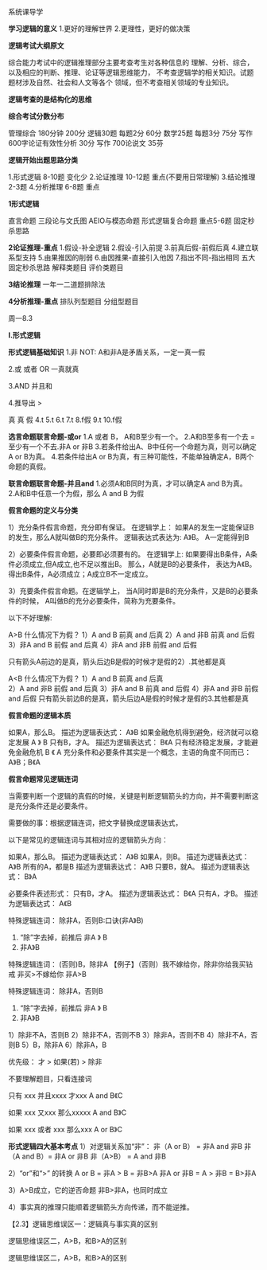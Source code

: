 

系统课导学

**学习逻辑的意义**
1.更好的理解世界
2.更理性，更好的做决策



**逻辑考试大纲原文**

综合能力考试中的逻辑推理部分主要考查考生对各种信息的
理解、分析、综合，以及相应的判断、推理、论证等逻辑思维能力，
不考查逻辑学的相关知识。试题题材涉及自然、社会和人文等各个
领域，但不考查相关领域的专业知识。



**逻辑考查的是结构化的思维**


**综合考试分数分布**

管理综合 180分钟 200分
逻辑30题 每题2分 60分
数学25题 每题3分 75分
写作 600字论证有效性分析 30分
写作 700论说文         35芬


**逻辑开始出题思路分类**

1.形式逻辑 8-10题  变化少
2.论证推理 10-12题  重点(不要用日常理解)
3.结论推理 2-3题
4.分析推理 6-8题   重点



**1形式逻辑** 

直言命题
三段论与文氏图
AEIO与模态命题
形式逻辑复合命题  重点5-6题
固定秒杀思路


**2论证推理-重点**
1.假设-补全逻辑
2.假设-引入前提
3.前真后假-前假后真
4.建立联系型支持
5.由果推因的削弱
6.由因推果-直接引入他因
7.指出不同-指出相同
五大固定秒杀思路
解释类题目
评价类题目


**3结论推理**
一年一二道题排除法


**4分析推理-重点**
排队列型题目
分组型题目




周一8.3 


**I.形式逻辑**

**形式逻辑基础知识**
1.非 NOT:
A和非A是矛盾关系，一定一真一假

2.或 或者 OR 
一真就真

3.AND 并且和


4.推导出  >




真 
真
假
4.t
5.t
6.t
7.t
8.f假
9.t
10.f假

**选言命题联言命题-或or**
1.A 或者 B， A和B至少有一个。
2.A和B至多有一个去 = 至少有一个不去.非A or 非B
3.若条件给出A、B中任何一个命题为真，则可以确定A or B为真。
4.若条件给出A or B为真，有三种可能性，不能单独确定A，B两个命题的真假。



**联言命题联言命题-并且and**
1.必须A和B同时为真，才可以确定A and B为真。
2.A和B中任意一个为假，那么 A and B 为假


**假言命题的定义与分类**

1）充分条件假言命题，充分即有保证。
在逻辑学上：
如果A的发生一定能保证B的发生，那么A就叫做B的充分条件。
逻辑表达式表达为: A》B。
A一定能得到B


2）必要条件假言命题，必要即必须要有的。
在逻辑学上:
如果要得出B条件，A条件必须成立,但A成立,也不足以推出B。
那么，A就是B的必要条件，
表达为A《B。
得出B条件，A必须成立；A成立B不一定成立。


3）充要条件假言命题。在逻辑学上，
当A同时即是B的充分条件，又是B的必要条件的时候，
A叫做B的充分必要条件，简称为充要条件。



以下不好理解:

A>B 什么情况下为假？
1）A  and B  前真 and 后真 
2）A  and 非B 前真 and 后假
3）非A  and B  前假 and 后真 
4）非A  and 非B 前假 and 后假

只有箭头A前边的是真，箭头后边B是假的时候才是假的2）.其他都是真


A<B 什么情况下为假？ 
1）A  and B  前真 and 后真   
2）A  and 非B 前假 and 后真
3）非A  and B  前真 and 后假 
4）非A  and 非B 前假 and 后假
只有箭头前边B的是真，箭头后边A是假的时候才是假的3.其他都是真




**假言命题的逻辑本质**

如果A，那么B。 描述为逻辑表达式： A》B   如果金融危机得到避免，经济就可以稳定发展 A 》 B
只有B，才A。 描述为逻辑表达式： B《A    只有经济稳定发展，才能避免金融危机 B 《 A
充分条件和必要条件其实是一个概念，主语的角度不同而已：
A》B；B《A





**假言命题常见逻辑连词**

当需要判断一个逻辑的真假的时候，关键是判断逻辑箭头的方向，并不需要判断这是充分条件还是必要条件。

需要做的事：根据逻辑连词，把文字替换成逻辑表达式，

以下是常见的逻辑连词与其相对应的逻辑箭头方向：

如果A，那么B。 描述为逻辑表达式： A》B
如果A，则B。 描述为逻辑表达式： A》B
所有的A，都是B 描述为逻辑表达式： A》B
只要B，就A。 描述为逻辑表达式： B》A



必要条件表述形式：
只有B，才A。 描述为逻辑表达式： B《A
只有A，才B。 描述为逻辑表达式： A《B


特殊逻辑连词： 除非A，否则B:口诀(非A》B)
1. “除”字去掉，前推后 非A 》 B
2. 非A》B

特殊逻辑连词： (否则)B，除非A
【例子】（否则）我不嫁给你，除非你给我买钻戒
非买>不嫁给你 
非A>B  

特殊逻辑连词： 除非A，否则B
1. “除”字去掉，前推后 非A 》 B
2. 非A》B

1）除非不A，否则B
2）除非不A，否则不B
3）除非A，否则不B
4）除非不A，否则B
5）B，除非A
6）除非A，B
 
 
优先级： 才 >  如果(若) > 除非
 


不要理解题目，只看连接词


只有 xxx 并且xxxx  才xxx
A and B《C

如果  xxx  又xxx  那么xxxxx
A and B》C


如果 xxx 或者 xxx 那么xxx
A or B》C






**形式逻辑四大基本考点**
1）对逻辑关系加“非”：
非（A or B） =  非A and 非B
非（A and B）=  非A  or 非B
非（A>B） =  A and 非B

2）“or”和“>” 的转换
A or B =  非A > B =  非B>A
非A  or 非B  = A > 非B = B>非A

3）A>B成立，它的逆否命题 非B>非A，也同时成立

4）事实真的推理只能顺着逻辑箭头方向传递，而不能逆推。




【2.3】逻辑思维误区一：逻辑真与事实真的区别


逻辑思维误区二，A>B，和B>A的区别


逻辑思维误区二，A>B，和B>A的区别
















